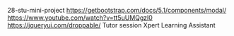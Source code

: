 28-stu-mini-project
https://getbootstrap.com/docs/5.1/components/modal/
https://www.youtube.com/watch?v=tt5uUMQgzl0
https://jqueryui.com/droppable/
Tutor session
Xpert Learning Assistant
